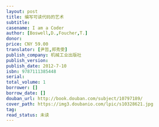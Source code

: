 ```yaml
---
layout: post
title: 编写可读代码的艺术
subtitle: 
casename: I am a Coder
author: [Boswell,D.,Foucher,T.]
donor: 
price: CNY 59.00
translator: [尹哲,郑秀雯]
publish_company: 机械工业出版社
publish_version: 
publish_date: 2012-7-10
isbn: 9787111385448
serial: 
total_volume: 1
borrower: []
borrow_date: []
douban_url: http://book.douban.com/subject/10797189/
cover_path: https://img3.doubanio.com/lpic/s10328621.jpg
tag: 
read_status: 未读
---
```

